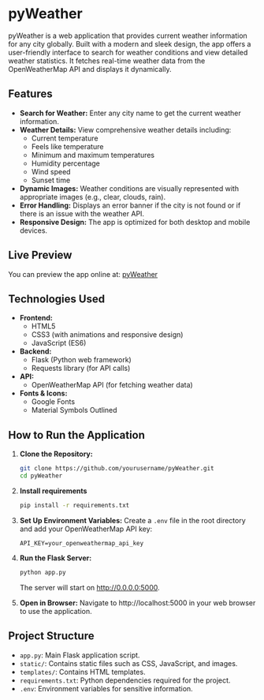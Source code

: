 <h1>pyWeather</h1>

pyWeather is a web application that provides current weather information for any city globally. Built with a modern and sleek design, the app offers a user-friendly interface to search for weather conditions and view detailed weather statistics. It fetches real-time weather data from the OpenWeatherMap API and displays it dynamically.

## Features

- **Search for Weather:** Enter any city name to get the current weather information.
- **Weather Details:** View comprehensive weather details including:
  - Current temperature
  - Feels like temperature
  - Minimum and maximum temperatures
  - Humidity percentage
  - Wind speed
  - Sunset time
- **Dynamic Images:** Weather conditions are visually represented with appropriate images (e.g., clear, clouds, rain).
- **Error Handling:** Displays an error banner if the city is not found or if there is an issue with the weather API.
- **Responsive Design:** The app is optimized for both desktop and mobile devices.

## Live Preview

You can preview the app online at: [pyWeather](https://pyweather-tgl0.onrender.com/)

## Technologies Used

- **Frontend:** 
  - HTML5
  - CSS3 (with animations and responsive design)
  - JavaScript (ES6)
- **Backend:** 
  - Flask (Python web framework)
  - Requests library (for API calls)
- **API:** 
  - OpenWeatherMap API (for fetching weather data)
- **Fonts & Icons:**
  - Google Fonts
  - Material Symbols Outlined

## How to Run the Application

1. **Clone the Repository:**
   ```bash
   git clone https://github.com/yourusername/pyWeather.git
   cd pyWeather
   ```
2. **Install requirements**
   ```bash
   pip install -r requirements.txt
   ```
   
3. **Set Up Environment Variables:**
   Create a `.env` file in the root directory and add your OpenWeatherMap API key:
   ```env
   API_KEY=your_openweathermap_api_key
   ```
   
4. **Run the Flask Server:**
   ```bash
   python app.py
   ```
   The server will start on http://0.0.0.0:5000.

5. **Open in Browser:**
   Navigate to http://localhost:5000 in your web browser to use the application.

## Project Structure
- `app.py`: Main Flask application script.
- `static/`: Contains static files such as CSS, JavaScript, and images.
- `templates/`: Contains HTML templates.
- `requirements.txt`: Python dependencies required for the project.
- `.env`: Environment variables for sensitive information.
